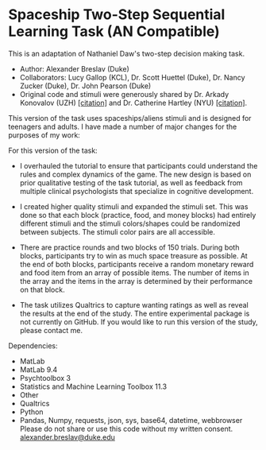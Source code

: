 # Spaceship Two-Step Sequential Learning Task (AN Compatible)
This is an adaptation of Nathaniel Daw's two-step decision making task.

- Author: Alexander Breslav (Duke)
- Collaborators: Lucy Gallop (KCL), Dr. Scott Huettel (Duke), Dr. Nancy Zucker (Duke), Dr. John Pearson (Duke)
- Original code and stimuli were generously shared by Dr. Arkady Konovalov (UZH) [[citation]](https://www.nature.com/articles/ncomms12438?origin=ppub) and Dr. Catherine Hartley (NYU) [[citation]](https://www.ncbi.nlm.nih.gov/pmc/articles/PMC4899156/).

This version of the task uses spaceships/aliens stimuli and is designed for teenagers and adults.
I have made a number of major changes for the purposes of my work:

For this version of the task:
 - I overhauled the tutorial to ensure that participants could understand the rules and complex dynamics of the game. The new design is based on prior qualitative testing of the task tutorial, as well as feedback from multiple clinical psychologists that specialize in cognitive development.

- I created higher quality stimuli and expanded the stimuli set. This was done so that each block (practice, food, and money blocks) had entirely different stimuli and the stimuli colors/shapes could be randomized between subjects. The stimuli color pairs are all accessible.

- There are practice rounds and two blocks of 150 trials. During both blocks, participants try to win as much space treasure as possible. At the end of both blocks, participants receive a random monetary reward and food item from an array of possible items. The number of items in the array and the items in the array is determined by their performance on that block.

- The task utilizes Qualtrics to capture wanting ratings as well as reveal the results at the end of the study. The entire experimental package is not currently on GitHub. If you would like to run this version of the study, please contact me.

Dependencies:
- MatLab
 - MatLab 9.4
 - Psychtoolbox 3
 - Statistics and Machine Learning Toolbox 11.3
- Other
 - Qualtrics
 - Python
  - Pandas, Numpy, requests, json, sys, base64, datetime, webbrowser
Please do not share or use this code without my written consent.  
alexander.breslav@duke.edu
